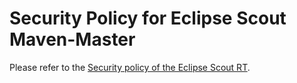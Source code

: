 # Security Policy for Eclipse Scout Maven-Master

Please refer to the [Security policy of the Eclipse Scout RT](https://github.com/eclipse-scout/scout.rt/security/policy).
